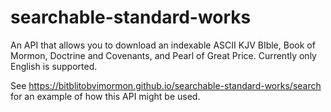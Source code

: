 # searchable-standard-works
An API that allows you to download an indexable ASCII KJV BIble, Book of Mormon, Doctrine and Covenants, and Pearl of Great Price. Currently only English is supported.

See https://bitblitobvimormon.github.io/searchable-standard-works/search for an example of how this API might be used.
